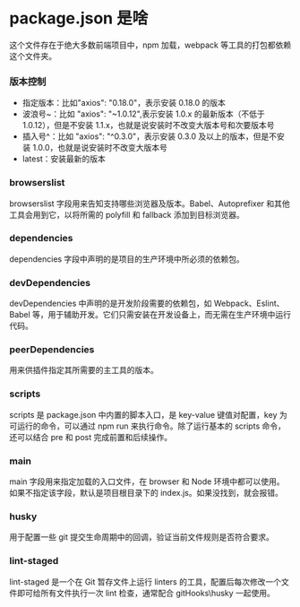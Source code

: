 # package.json 是啥

这个文件存在于绝大多数前端项目中，npm 加载，webpack 等工具的打包都依赖这个文件夹。

### 版本控制

- 指定版本：比如"axios": "0.18.0"，表示安装 0.18.0 的版本
- 波浪号~：比如 "axios": "~1.0.12",表示安装 1.0.x 的最新版本（不低于 1.0.12），但是不安装 1.1.x，也就是说安装时不改变大版本号和次要版本号
- 插入号^：比如 "axios": "^0.3.0"，表示安装 0.3.0 及以上的版本，但是不安装 1.0.0，也就是说安装时不改变大版本号
- latest：安装最新的版本

### browserslist

browserslist 字段用来告知支持哪些浏览器及版本。Babel、Autoprefixer 和其他工具会用到它，以将所需的 polyfill 和 fallback 添加到目标浏览器。

### dependencies

dependencies 字段中声明的是项目的生产环境中所必须的依赖包。

### devDependencies

devDependencies 中声明的是开发阶段需要的依赖包，如 Webpack、Eslint、Babel 等，用于辅助开发。它们只需安装在开发设备上，而无需在生产环境中运行代码。

### peerDependencies

用来供插件指定其所需要的主工具的版本。

### scripts

scripts 是 package.json 中内置的脚本入口，是 key-value 键值对配置，key 为可运行的命令，可以通过 npm run 来执行命令。除了运行基本的 scripts 命令，还可以结合 pre 和 post 完成前置和后续操作。

### main

main 字段用来指定加载的入口文件，在 browser 和 Node 环境中都可以使用。如果不指定该字段，默认是项目根目录下的 index.js。如果没找到，就会报错。

### husky

用于配置一些 git 提交生命周期中的回调，验证当前文件规则是否符合要求。

### lint-staged

lint-staged 是一个在 Git 暂存文件上运行 linters 的工具，配置后每次修改一个文件即可给所有文件执行一次 lint 检查，通常配合 gitHooks\husky 一起使用。